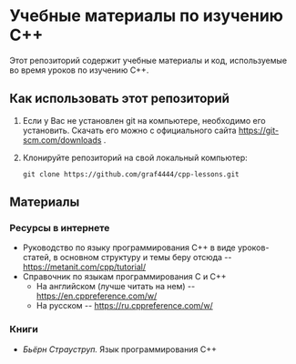 # Учебные материалы по изучению C++

Этот репозиторий содержит учебные материалы и код, используемые во время уроков по изучению C++. 

## Как использовать этот репозиторий

1. Если у Вас не установлен git на компьютере, необходимо его установить. Скачать его можно с официального сайта https://git-scm.com/downloads .

2.  Клонируйте репозиторий на свой локальный компьютер:

    `git clone https://github.com/graf4444/cpp-lessons.git` 
    
  
## Материалы

### Ресурсы в интернете
 - Руководство по языку программирования C++ в виде уроков-статей, в основном  структуру и темы беру отсюда --  https://metanit.com/cpp/tutorial/ 
- Справочник по языкам программирования C и C++ 
	- На английском (лучше читать на нем) -- https://en.cppreference.com/w/
	- На русском -- https://ru.cppreference.com/w/


###  Книги
- *Бьёрн Страуструп.* Язык программирования C++ 
